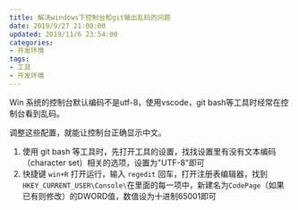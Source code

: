 ```yaml
---
title: 解决windows下控制台和git输出乱码的问题
date: 2019/9/27 21:08:00
updated: 2019/11/6 23:54:00
categories: 
- 开发环境
tags: 
- 工具
- 开发环境
---
```


Win 系统的控制台默认编码不是utf-8，使用vscode，git bash等工具时经常在控制台看到乱码。

调整这些配置，就能让控制台正确显示中文。

1. 使用 git bash 等工具时，先打开工具的设置，找找设置里有没有文本编码（character set）相关的选项，设置为"UTF-8"即可
2. 快捷键 `win+R` 打开运行，输入 `regedit` 回车，打开注册表编辑器，找到`HKEY_CURRENT_USER\Console\`在里面的每一项中，新建名为`CodePage`（如果已有则修改）的DWORD值，数值设为十进制65001即可
